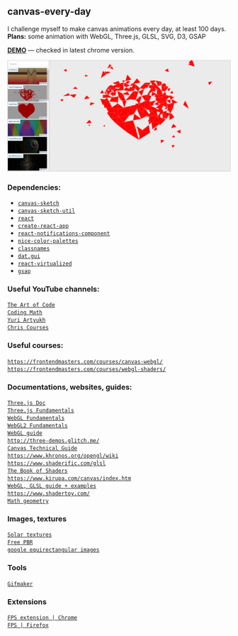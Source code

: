 ## canvas-every-day
I challenge myself to make canvas animations every day, at least 100 days. <br>
**Plans:** some animation with WebGL, Three.js, GLSL, SVG, D3, GSAP

[**DEMO**](https://canvas-every-day.web.app/) — checked in latest chrome version.

![Screenshot](screenshot.png)

<!-- Here I put some resource links. -->
### Dependencies:
- [`canvas-sketch`](https://github.com/mattdesl/canvas-sketch)<br>
- [`canvas-sketch-util`](https://github.com/mattdesl/canvas-sketch-util)<br>
- [`react`](https://github.com/facebook/react)<br>
- [`create-react-app`](https://github.com/facebook/create-react-app)<br>
- [`react-notifications-component`](https://github.com/teodosii/react-notifications-component)<br>
- [`nice-color-palettes`](https://github.com/Jam3/nice-color-palettes)<br>
- [`classnames`](https://github.com/JedWatson/classnames)<br>
- [`dat.gui`](https://github.com/dataarts/dat.gui)<br>
- [`react-virtualized`](https://github.com/bvaughn/react-virtualized)<br>
- [`gsap`](https://github.com/greensock/GSAP)<br>

### Useful YouTube channels:
[`The Art of Code`](https://www.youtube.com/c/TheArtofCodeIsCool/videos)<br>
[`Coding Math`](https://www.youtube.com/user/codingmath/videos)<br>
[`Yuri Artyukh`](https://www.youtube.com/user/flintyara/videos)<br>
[`Chris Courses`](https://www.youtube.com/c/ChrisCourses/videos)<br>

### Useful courses:
[`https://frontendmasters.com/courses/canvas-webgl/`](https://frontendmasters.com/courses/canvas-webgl/)<br>
[`https://frontendmasters.com/courses/webgl-shaders/`](https://frontendmasters.com/courses/webgl-shaders/)<br>

### Documentations, websites, guides:
[`Three.js Doc`](https://threejs.org/docs/index.html#manual/en/introduction/Creating-a-scene)<br>
[`Three.js Fundamentals`](https://threejsfundamentals.org/)<br>
[`WebGL Fundamentals`](https://webglfundamentals.org/)<br>
[`WebGL2 Fundamentals`](https://webgl2fundamentals.org/)<br>
[`WebGL guide`](https://xem.github.io/articles/webgl-guide.html)<br>
[`http://three-demos.glitch.me/`](http://three-demos.glitch.me/)<br>
[`Canvas Technical Guide`](https://docs.unrealengine.com/udk/Three/CanvasTechnicalGuide.html)<br>
[`https://www.khronos.org/opengl/wiki`](https://www.khronos.org/opengl/wiki)<br>
[`https://www.shaderific.com/glsl`](https://www.shaderific.com/glsl)<br>
[`The Book of Shaders`](https://thebookofshaders.com/)<br>
[`https://www.kirupa.com/canvas/index.htm`](https://www.kirupa.com/canvas/index.htm)<br>
[`WebGL, GLSL guide + examples`](https://webglsamples.org/google-io/2011/index.html)<br>
[`https://www.shadertoy.com/`](https://www.shadertoy.com/)<br>
[`Math geometry`](https://mathsisfun.com/geometry/unit-circle.html)<br>

### Images, textures
[`Solar textures`](https://www.solarsystemscope.com/textures/)<br>
[`Free PBR`](https://freepbr.com/)<br>
[`google equirectangular images`](https://www.google.com/search?q=equirectangular+images&tbm=isch&ved=2ahUKEwialqrCyIDuAhUI_hoKHRZvC2gQ2-cCegQIABAA&oq=equirectangular+images&gs_lcp=CgNpbWcQA1CsbFjsbWC9b2gAcAB4AIAB9QKIAfUCkgEDMy0xmAEAoAEBqgELZ3dzLXdpei1pbWfAAQE&sclient=img&ei=KSTyX9rdH4j8a5bercAG&bih=1276&biw=2560#imgrc=Nlw8VvEHmTpjNM)<br>

### Tools
[`Gifmaker`](https://gifmaker.me/)<br>

### Extensions
[`FPS extension | Chrome`](https://chrome.google.com/webstore/detail/fps-extension/gdkkmimldhefhmmmlalioafomdlahcog)<br>
[`FPS | Firefox`](https://addons.mozilla.org/en-US/firefox/addon/archi-fps-meter/?src=recommended)<br>

<!---
### History
[`21-01-26 - SquareRender`](https://canvas-every-day.web.app/SquareRender)<br>
[`21-01-24 - Numbers`](https://canvas-every-day.web.app/Numbers)<br>
[`21-01-23 - ScatterBalls`](https://canvas-every-day.web.app/ScatterBalls)<br>
[`21-01-23 - MoveCircleTrail`](https://canvas-every-day.web.app/MoveCircleTrail)<br>
[`21-01-22 - DrawWaves`](https://canvas-every-day.web.app/DrawWaves)<br>
[`21-01-22 - Main Canvas`](https://canvas-every-day.web.app)<br>
[`21-01-21 - HeartTriangulation`](https://canvas-every-day.web.app/HeartTriangulation)<br>
[`21-01-20 - HeartPulse`](https://canvas-every-day.web.app/HeartPulse)<br>
[`21-01-19 - BigCirclesJelly`](https://canvas-every-day.web.app/BigCirclesJelly)<br>
[`21-01-18 - TunnelOfParticles`](https://canvas-every-day.web.app/TunnelOfParticles)<br>
[`21-01-17 - BurstOfParticles_2`](https://canvas-every-day.web.app/BurstOfParticles_2)<br>
[`21-01-17 - BurstOfParticles`](https://canvas-every-day.web.app/BurstOfParticles)<br>
[`21-01-16 - ParticlesSun`](https://canvas-every-day.web.app/ParticlesSun)<br>
[`21-01-15 - SwirlOfSquares`](https://canvas-every-day.web.app/SwirlOfSquares)<br>
[`21-01-14 - Orbit_2`](https://canvas-every-day.web.app/Orbit_2)<br>
[`21-01-14 - Orbit`](https://canvas-every-day.web.app/Orbit)<br>
[`21-01-13 - CircleOrnament`](https://canvas-every-day.web.app/CircleOrnament)<br>
[`21-01-12 - Bouquet`](https://canvas-every-day.web.app/Bouquet)<br>
[`21-01-11 - Jelly_2`](https://canvas-every-day.web.app/Jelly_2)<br>
[`21-01-10 - Festoon_2`](https://canvas-every-day.web.app/Festoon_2)<br>
[`21-01-10 - Festoon`](https://canvas-every-day.web.app/Festoon)<br>
[`21-01-09 - ParticlesInMouseDirection`](https://canvas-every-day.web.app/ParticlesInMouseDirection)<br>
[`21-01-08 - Jelly`](https://canvas-every-day.web.app/Jelly)<br>
[`21-01-07 - Necklace`](https://canvas-every-day.web.app/Necklace)<br>
[`21-01-06 - StainedGlass`](https://canvas-every-day.web.app/StainedGlass)<br>
[`21-01-05 - StarrySky`](https://canvas-every-day.web.app/StarrySky)<br>
[`21-01-04 - Balls`](https://canvas-every-day.web.app/Balls)<br>
[`21-01-03 - ParticlesMoveInACircle`](https://canvas-every-day.web.app/ParticlesMoveInACircle) <br>
[`21-01-02 - Firework`](https://canvas-every-day.web.app/Firework)<br>
--->









